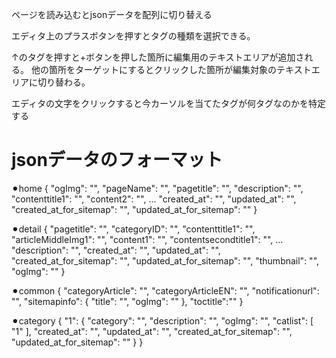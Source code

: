 ページを読み込むとjsonデータを配列に切り替える

エディタ上のプラスボタンを押すとタグの種類を選択できる。

↑のタグを押すと+ボタンを押した箇所に編集用のテキストエリアが追加される。
他の箇所をターゲットにするとクリックした箇所が編集対象のテキストエリアに切り替わる。

エディタの文字をクリックすると今カーソルを当てたタグが何タグなのかを特定する

# jsonデータのフォーマット
⚫︎home
{
    "ogImg": "",
    "pageName": "",
    "pagetitle": "",
    "description": "",
    "contenttitle1": "",
    "content2": "",
    ...
    "created_at": "",
    "updated_at": "",
    "created_at_for_sitemap": "",
    "updated_at_for_sitemap": ""
}

⚫︎detail
{
    "pagetitle": "",
    "categoryID": "",
    "contenttitle1": "",
    "articleMiddleImg1": "",
    "content1": "",
    "contentsecondtitle1": "",
    ...
    "description": "",
    "created_at": "",
    "updated_at": "",
    "created_at_for_sitemap": "",
    "updated_at_for_sitemap": "",
    "thumbnail": "",
    "ogImg": ""
}

⚫︎common
{
    "categoryArticle": "",
    "categoryArticleEN": "",
    "notificationurl": "",
    "sitemapinfo": {
        "title": "",
        "ogImg": ""
    },
    "toctitle":""
}

⚫︎category
{
    "1": {
        "category": "",
        "description": "",
        "ogImg": "",
        "catlist": [
            "1"
        ],
        "created_at": "",
        "updated_at": "",
        "created_at_for_sitemap": "",
        "updated_at_for_sitemap": ""
    }
}